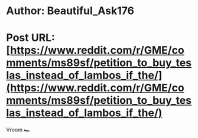 # Author: Beautiful_Ask176
# Post URL: [https://www.reddit.com/r/GME/comments/ms89sf/petition_to_buy_teslas_instead_of_lambos_if_the/](https://www.reddit.com/r/GME/comments/ms89sf/petition_to_buy_teslas_instead_of_lambos_if_the/)


Vroom 🏎